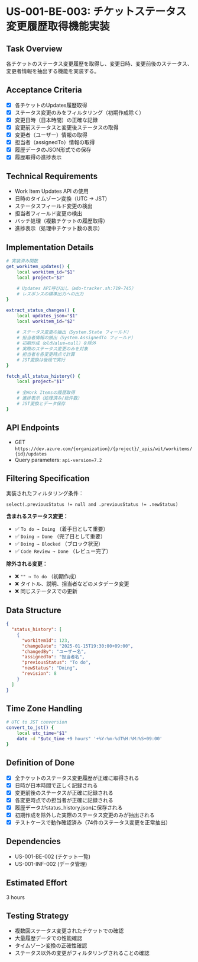 # US-001-BE-003: チケットステータス変更履歴取得機能実装

## Task Overview
各チケットのステータス変更履歴を取得し、変更日時、変更前後のステータス、変更者情報を抽出する機能を実装する。

## Acceptance Criteria
- [x] 各チケットのUpdates履歴取得
- [x] ステータス変更のみをフィルタリング（初期作成除く）
- [x] 変更日時（日本時間）の正確な記録
- [x] 変更前ステータスと変更後ステータスの取得
- [x] 変更者（ユーザー）情報の取得
- [x] 担当者（assignedTo）情報の取得
- [x] 履歴データのJSON形式での保存
- [x] 履歴取得の進捗表示

## Technical Requirements
- Work Item Updates API の使用
- 日時のタイムゾーン変換（UTC → JST）
- ステータスフィールド変更の検出
- 担当者フィールド変更の検出
- バッチ処理（複数チケットの履歴取得）
- 進捗表示（処理中チケット数の表示）

## Implementation Details
```bash
# 実装済み関数
get_workitem_updates() {
    local workitem_id="$1"
    local project="$2"
    
    # Updates API呼び出し（ado-tracker.sh:719-745）
    # レスポンスの標準出力への出力
}

extract_status_changes() {
    local updates_json="$1"
    local workitem_id="$2"
    
    # ステータス変更の抽出（System.State フィールド）
    # 担当者情報の抽出（System.AssignedTo フィールド）
    # 初期作成（oldValue=null）を除外
    # 実際のステータス変更のみを対象
    # 担当者を各変更時点で計算
    # JST変換は後段で実行
}

fetch_all_status_history() {
    local project="$1"
    
    # 全Work Itemsの履歴取得
    # 進捗表示（処理済み/総件数）
    # JST変換とデータ保存
}
```

## API Endpoints
- GET `https://dev.azure.com/{organization}/{project}/_apis/wit/workitems/{id}/updates`
- Query parameters: `api-version=7.2`

## Filtering Specification
実装されたフィルタリング条件：
```jq
select(.previousStatus != null and .previousStatus != .newStatus)
```

**含まれるステータス変更：**
- ✅ `To do → Doing` （着手日として重要）
- ✅ `Doing → Done` （完了日として重要）
- ✅ `Doing → Blocked` （ブロック状況）
- ✅ `Code Review → Done` （レビュー完了）

**除外される変更：**
- ❌ `"" → To do` （初期作成）
- ❌ タイトル、説明、担当者などのメタデータ変更
- ❌ 同じステータスでの更新

## Data Structure
```json
{
  "status_history": [
    {
      "workitemId": 123,
      "changeDate": "2025-01-15T19:30:00+09:00",
      "changedBy": "ユーザー名",
      "assignedTo": "担当者名",
      "previousStatus": "To do",
      "newStatus": "Doing",
      "revision": 8
    }
  ]
}
```

## Time Zone Handling
```bash
# UTC to JST conversion
convert_to_jst() {
    local utc_time="$1"
    date -d "$utc_time +9 hours" '+%Y-%m-%dT%H:%M:%S+09:00'
}
```

## Definition of Done
- [x] 全チケットのステータス変更履歴が正確に取得される
- [x] 日時が日本時間で正しく記録される
- [x] 変更前後のステータスが正確に記録される
- [x] 各変更時点での担当者が正確に記録される
- [x] 履歴データがstatus_history.jsonに保存される
- [x] 初期作成を除外した実際のステータス変更のみが抽出される
- [x] テストケースで動作確認済み（74件のステータス変更を正常抽出）

## Dependencies
- US-001-BE-002 (チケット一覧)
- US-001-INF-002 (データ管理)

## Estimated Effort
3 hours

## Testing Strategy
- 複数回ステータス変更されたチケットでの確認
- 大量履歴データでの性能確認
- タイムゾーン変換の正確性確認
- ステータス以外の変更がフィルタリングされることの確認